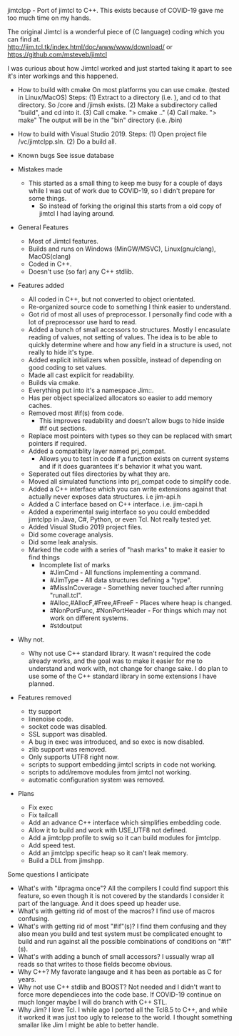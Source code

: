jimtclpp - Port of jimtcl to C++.  This exists because of COVID-19 gave me too much time on my hands.

The original Jimtcl is a wonderful piece of (C language) coding which you can find at.  
http://jim.tcl.tk/index.html/doc/www/www/download/
or
https://github.com/msteveb/jimtcl

I was curious about how Jimtcl worked and just started taking it apart to 
see it's inter workings and this happened.

* How to build with cmake
On most platforms you can use cmake. (tested in Linux/MacOS)
Steps:
(1) Extract to a directory (i.e. <top>), and cd to that directory.
	So <top>/core and <top>/jimsh exists.
(2) Make a subdirectory called "build", and cd into it.
(3) Call cmake. "> cmake .."
(4) Call make. "> make"
The output will be in the "bin" directory (i.e. <top>/bin)

* How to build with Visual Studio 2019.
Steps:
(1) Open project file <top>/vc/jimtclpp.sln.
(2) Do a build all.

* Known bugs
	See issue database

* Mistakes made
	* This started as a small thing to keep me busy for a couple of days while I was out of work due 
		to COVID-19, so I didn't prepare for some things.
		* So instead of forking the original this starts from a old copy of jimtcl I had laying around.

* General Features
	* Most of Jimtcl features.
	* Builds and runs on Windows (MinGW/MSVC), Linux(gnu/clang), MacOS(clang)
	* Coded in C++.
	* Doesn't use (so far) any C++ stdlib.

* Features added
	* All coded in C++, but not converted to object orientated.
	* Re-organized source code to something I think easier to understand.
	* Got rid of most all uses of preprocessor.  I personally find code 
	with a lot of preprocessor use hard to read.
	* Added a bunch of small accessors to structures.  Mostly I encasulate
	reading of values, not setting of values.  The idea is to be able to
	quickly determine where and how any field in a structure is used, not
	really to hide it's type.
	* Added explicit initializers when possible, instead of depending on 
	good coding to set values.
	* Made all cast explicit for readability.
	* Builds via cmake.
	* Everything put into it's a namespace Jim::.
	* Has per object specialized allocators so easier to add memory caches.
	* Removed most #if(s) from code. 
		* This improves readability and doesn't allow bugs to hide inside 
		#if out sections.
	* Replace most pointers with types so they can be replaced with smart
	pointers if required.
	* Added a compatiblity layer named prj_compat.
		* Allows you to test in code if a function exists on current 
		systems and if it does guarantees it's behavior it what you want.
	* Seperated out files directories by what they are.
	* Moved all simulated functions into prj_compat code to simplify 
		code.
	* Added a C++ interface which you can write extensions against that
		actually never exposes data structures.  i.e jim-api.h
	* Added a C interface based on C++ interface. i.e. jim-capi.h
	* Added a experimental swig interface so you could embedded jimtclpp 
	in Java, C#, Python, or even Tcl.  Not really tested yet.
	* Added Visual Studio 2019 project files.
	* Did some coverage analysis.
	* Did some leak analysis.
	* Marked the code with a series of "hash marks" to make it easier to 
	find things
		* Incomplete list of marks
			* #JimCmd - All functions implementing a command.
			* #JimType - All data structures defining a "type".
			* #MissInCoverage - Something never touched after running "runall.tcl".
			* #Alloc,#AllocF,#Free,#FreeF - Places where heap is changed.
			* #NonPortFunc, #NonPortHeader - For things which may not work on different 
				systems.
			* #stdoutput 

* Why not.
	* Why not use C++ standard library.  It wasn't required the code already 
	works, and the goal was to make it easier for me to understand and work 
	with, not change for change sake.  I do plan to use some of the C++ 
	standard library in some extensions I have planned.

* Features removed
	* tty support 
	* linenoise code.
	* socket code was disabled.
	* SSL support was disabled.
	* A bug in exec was introduced, and so exec is now disabled.
	* zlib support was removed.
	* Only supports UTF8 right now.
	* scripts to support embedding jimtcl scripts in code not working.
	* scripts to add/remove modules from jimtcl not working.
	* automatic configuration system was removed.

* Plans
	* Fix exec
	* Fix tailcall
	* Add an advance C++ interface which simplifies embedding code.
	* Allow it to build and work with USE_UTF8 not defined.
	* Add a jimtclpp profile to swig so it can build modules for jimtclpp.
	* Add speed test.
	* Add an jimtclpp specific heap so it can't leak memory.
	* Build a DLL from jimshpp.

Some questions I anticipate
* What's with "#pragma once"?
	All the compilers I could find support this feature, so even though it is not covered by the 
	standards I consider it part of the language.  And it does speed up header use.
* What's with getting rid of most of the macros?
	I find use of macros confusing.
* What's with getting rid of most "#if"(s)?
	I find them confusing and they also mean you build and test system must be complicated enought
	to build and run against all the possible combinations of conditions on "#if"(s).
* What's with adding a bunch of small accessors?
	I ussually wrap all reads so that writes to those fields become obvious.
* Why C++?
	My favorate langauge and it has been as portable as C for years.  
* Why not use C++ stdlib and BOOST?
	Not needed and I didn't want to force more dependieces into the code base.  If COVID-19 continue on much longer
	maybe I will do branch with C++ STL.
* Why Jim?
	I love Tcl.  I while ago I ported all the Tcl8.5 to C++, and while it worked it was just too ugly to
	release to the world.  I thought something smallar like Jim I might be able to better handle.
